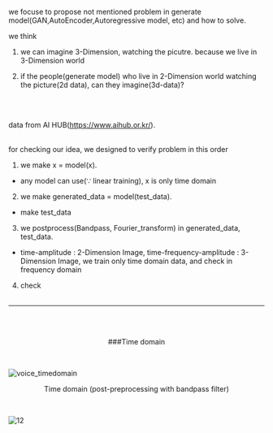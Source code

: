 we focuse to propose not mentioned problem in generate model(GAN,AutoEncoder,Autoregressive model, etc) and how to solve.

we think 

1. we can imagine 3-Dimension, watching the picutre. because we live in 3-Dimension world

2. if the people(generate model) who live in 2-Dimension world watching the picture(2d data), can they imagine(3d-data)?

<br/><br/>

data from AI HUB(https://www.aihub.or.kr/).
<br/><br/>


for checking our idea, we designed to verify problem in this order


1.  we make x = model(x).
* any model can use(∵ linear training), x is only time domain
2. we make generated_data = model(test_data).
* make test_data
3.  we postprocess(Bandpass, Fourier_transform) in generated_data, test_data.
* time-amplitude : 2-Dimension Image, time-frequency-amplitude : 3-Dimension Image, we train only time domain data, and check in frequency domain
4.  check
<br/><br/>
***
<br/><br/>

<div align="center"> 

###Time domain

</div>
<br/>

![voice_timedomain](https://user-images.githubusercontent.com/81897022/211230617-fb9ee75d-636f-43ef-90e8-0a6b75804951.png)

<div align="center"> 

Time domain (post-preprocessing with bandpass filter)

</div>
<br/>

![12](https://user-images.githubusercontent.com/81897022/211232095-92e25bb8-7ab6-4dae-a7fc-c9584c20b4f4.png)



